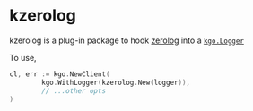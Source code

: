kzerolog
========

kzerolog is a plug-in package to hook [zerolog](https://github.com/rs/zerolog)
into a [`kgo.Logger`](https://pkg.go.dev/github.com/YenchangChan/franz-go/pkg/kgo#Logger)

To use,

```go
cl, err := kgo.NewClient(
        kgo.WithLogger(kzerolog.New(logger)),
        // ...other opts
)
```
